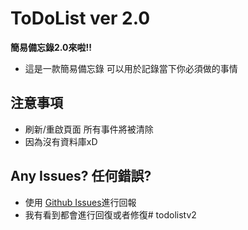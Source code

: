 # ToDoList ver 2.0
**簡易備忘錄2.0來啦!!**

+ 這是一款簡易備忘錄
  可以用於記錄當下你必須做的事情

## 注意事項
+ 刷新/重啟頁面 所有事件將被清除
+ 因為沒有資料庫xD 

## Any Issues? 任何錯誤?
+ 使用 [Github Issues](https://github.com/YuDong-0222/todolistv2/issues)進行回報
+ 我有看到都會進行回復或者修復#   t o d o l i s t v 2  
 